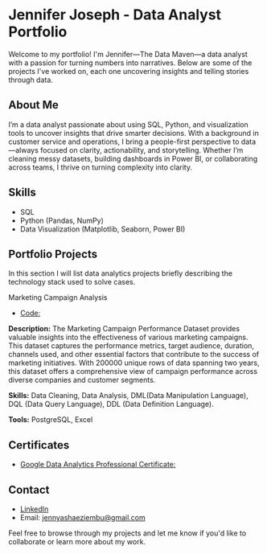 # Jennifer Joseph - Data Analyst Portfolio

Welcome to my portfolio! I'm Jennifer—The Data Maven—a data analyst with a passion for turning numbers into narratives. Below are some of the projects I've worked on, each one uncovering insights and telling stories through data.

## About Me

I’m a data analyst passionate about using SQL, Python, and visualization tools to uncover insights that drive smarter decisions. With a background in customer service and operations, I bring a people-first perspective to data—always focused on clarity, actionability, and storytelling. Whether I’m cleaning messy datasets, building dashboards in Power BI, or collaborating across teams, I thrive on turning complexity into clarity.

## Skills

- SQL
- Python (Pandas, NumPy)
- Data Visualization (Matplotlib, Seaborn, Power BI)

## Portfolio Projects

In this section I will list data analytics projects briefly describing the technology stack used to solve cases.

Marketing Campaign Analysis
- [Code:](./projects/project_2)

**Description:** The Marketing Campaign Performance Dataset provides valuable insights into the effectiveness of various marketing campaigns. This dataset captures the performance metrics, target audience, duration, channels used, and other essential factors that contribute to the success of marketing initiatives. With 200000 unique rows of data spanning two years, this dataset offers a comprehensive view of campaign performance across diverse companies and customer segments.

**Skills:** Data Cleaning, Data Analysis, DML(Data Manipulation Language), DQL (Data Query Language), DDL (Data Definition Language).

**Tools:** PostgreSQL, Excel

## Certificates

- [Google Data Analytics Professional Certificate: ](./projects/project_2)

## Contact
- [LinkedIn](https://www.linkedin.com/in/jennifer-je/)
- Email: jennyashaeziembu@gmail.com

Feel free to browse through my projects and let me know if you'd like to collaborate or learn more about my work.
